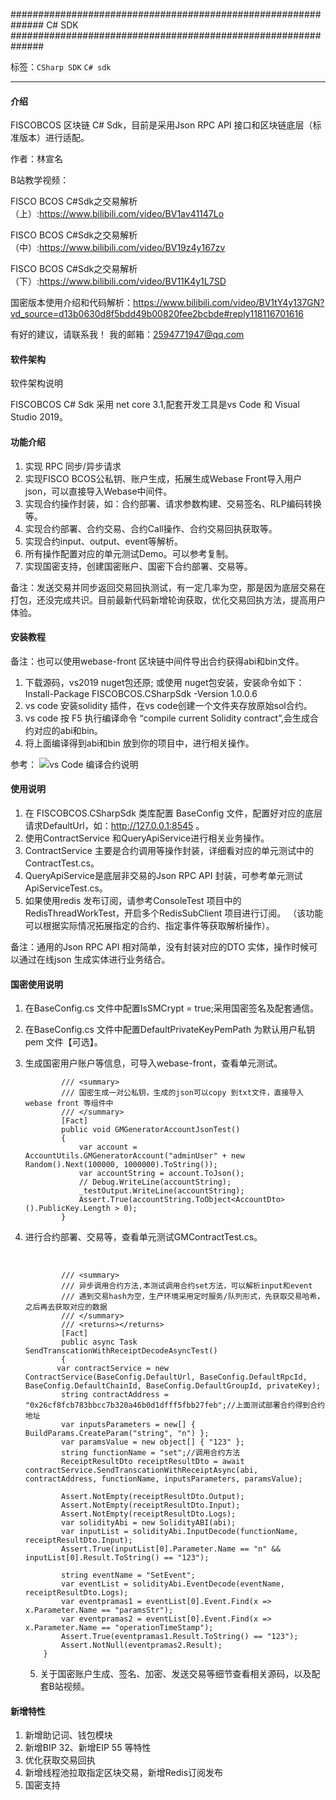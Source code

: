##############################################################
C# SDK
##############################################################

标签：``CSharp SDK`` ``C# sdk`` 


----

#### 介绍

FISCOBCOS 区块链 C# Sdk，目前是采用Json RPC API 接口和区块链底层（标准版本）进行适配。

作者：林宣名 

B站教学视频：

FISCO BCOS C#Sdk之交易解析（上）:https://www.bilibili.com/video/BV1av41147Lo

FISCO BCOS C#Sdk之交易解析（中）:https://www.bilibili.com/video/BV19z4y167zv

FISCO BCOS C#Sdk之交易解析（下）:https://www.bilibili.com/video/BV11K4y1L7SD

国密版本使用介绍和代码解析：https://www.bilibili.com/video/BV1tY4y137GN?vd_source=d13b0630d8f5bdd49b00820fee2bcbde#reply118116701616

有好的建议，请联系我！ 我的邮箱：2594771947@qq.com



#### 软件架构

软件架构说明

FISCOBCOS C# Sdk 采用 net core 3.1,配套开发工具是vs Code 和 Visual Studio 2019。


#### 功能介绍

1.  实现 RPC 同步/异步请求
2.  实现FISCO BCOS公私钥、账户生成，拓展生成Webase Front导入用户json，可以直接导入Webase中间件。
3.  实现合约操作封装，如：合约部署、请求参数构建、交易签名、RLP编码转换等。
4.  实现合约部署、合约交易、合约Call操作、合约交易回执获取等。
5.  实现合约input、output、event等解析。
6.  所有操作配置对应的单元测试Demo。可以参考复制。
7.  实现国密支持，创建国密账户、国密下合约部署、交易等。

备注：发送交易并同步返回交易回执测试，有一定几率为空，那是因为底层交易在打包，还没完成共识。目前最新代码新增轮询获取，优化交易回执方法，提高用户体验。

#### 安装教程

备注：也可以使用webase-front 区块链中间件导出合约获得abi和bin文件。

1. 下载源码，vs2019 nuget包还原; 或使用 nuget包安装，安装命令如下： Install-Package FISCOBCOS.CSharpSdk -Version 1.0.0.6
2. vs code 安装solidity 插件，在vs code创建一个文件夹存放原始sol合约。
3. vs code 按 F5 执行编译命令 “compile current Solidity contract”,会生成合约对应的abi和bin。
4. 将上面编译得到abi和bin 放到你的项目中，进行相关操作。

参考：
![vs Code 编译合约说明](https://github.com/FISCO-BCOS/csharp-sdk/blob/master/Img/how-to-use-console-generator1.gif)



#### 使用说明

1. 在 FISCOBCOS.CSharpSdk 类库配置 BaseConfig 文件，配置好对应的底层请求DefaultUrl，如：http://127.0.0.1:8545 。
2. 使用ContractService 和QueryApiService进行相关业务操作。
3. ContractService 主要是合约调用等操作封装，详细看对应的单元测试中的ContractTest.cs。
4. QueryApiService是底层非交易的Json RPC API 封装，可参考单元测试ApiServiceTest.cs。
5. 如果使用redis 发布订阅，请参考ConsoleTest 项目中的RedisThreadWorkTest，开启多个RedisSubClient 项目进行订阅。
（该功能可以根据实际情况拓展指定的合约、指定事件等获取解析操作）。

备注：通用的Json RPC API 相对简单，没有封装对应的DTO 实体，操作时候可以通过在线json 生成实体进行业务结合。

#### **国密使用说明**

1. 在BaseConfig.cs 文件中配置IsSMCrypt = true;采用国密签名及配套通信。

2. 在BaseConfig.cs 文件中配置DefaultPrivateKeyPemPath 为默认用户私钥pem 文件【可选】。

3. 生成国密用户账户等信息，可导入webase-front，查看单元测试。

               /// <summary>
               /// 国密生成一对公私钥，生成的json可以copy 到txt文件，直接导入webase front 等组件中
               /// </summary>
               [Fact]
               public void GMGeneratorAccountJsonTest() 
               {
                   var account = AccountUtils.GMGeneratorAccount("adminUser" + new Random().Next(100000, 1000000).ToString());
                   var accountString = account.ToJson();
                   // Debug.WriteLine(accountString);
                   _testOutput.WriteLine(accountString);
                   Assert.True(accountString.ToObject<AccountDto>().PublicKey.Length > 0);
               }

4. 进行合约部署、交易等，查看单元测试GMContractTest.cs。

   ​      

               /// <summary>
               /// 异步调用合约方法,本测试调用合约set方法，可以解析input和event
               /// 遇到交易hash为空，生产环境采用定时服务/队列形式，先获取交易哈希，之后再去获取对应的数据
               /// </summary>
               /// <returns></returns>
               [Fact]
               public async Task SendTranscationWithReceiptDecodeAsyncTest()
               {
              var contractService = new ContractService(BaseConfig.DefaultUrl, BaseConfig.DefaultRpcId, BaseConfig.DefaultChainId, BaseConfig.DefaultGroupId, privateKey);
               string contractAddress = "0x26cf8fcb783bbcc7b320a46b0d1dfff5fbb27feb";//上面测试部署合约得到合约地址
               var inputsParameters = new[] { BuildParams.CreateParam("string", "n") };
               var paramsValue = new object[] { "123" };
               string functionName = "set";//调用合约方法
               ReceiptResultDto receiptResultDto = await contractService.SendTranscationWithReceiptAsync(abi, contractAddress, functionName, inputsParameters, paramsValue);
       
               Assert.NotEmpty(receiptResultDto.Output);
               Assert.NotEmpty(receiptResultDto.Input);
               Assert.NotEmpty(receiptResultDto.Logs);
               var solidityAbi = new SolidityABI(abi);
               var inputList = solidityAbi.InputDecode(functionName, receiptResultDto.Input);
               Assert.True(inputList[0].Parameter.Name == "n" && inputList[0].Result.ToString() == "123");
       
               string eventName = "SetEvent";
               var eventList = solidityAbi.EventDecode(eventName, receiptResultDto.Logs);
               var eventpramas1 = eventList[0].Event.Find(x => x.Parameter.Name == "paramsStr");
               var eventpramas2 = eventList[0].Event.Find(x => x.Parameter.Name == "operationTimeStamp");
               Assert.True(eventpramas1.Result.ToString() == "123");
               Assert.NotNull(eventpramas2.Result);
           }

   5. 关于国密账户生成、签名、加密、发送交易等细节查看相关源码，以及配套B站视频。

#### 新增特性

1. 新增助记词、钱包模块
2. 新增BIP 32、新增EIP 55 等特性
3. 优化获取交易回执
4. 新增线程池拉取指定区块交易，新增Redis订阅发布
4. 国密支持






